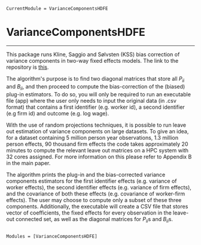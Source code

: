```@meta
CurrentModule = VarianceComponentsHDFE
```

# VarianceComponentsHDFE
---

This package runs Kline, Saggio and Sølvsten (KSS) bias correction of variance components in two-way fixed effects models. The link to the repository is [this]( https://github.com/HighDimensionalEconLab/VarianceComponentsHDFE.jl).

The algorithm's purpose is to find two diagonal matrices that store all $P_{ii}$ and $B_{ii}$, and then proceed to compute the bias-correction of the (biased) plug-in estimators. To do so, you will only be required to run an executable file (app) where the user only needs to input the original data (in .csv format) that contains a first identifier (e.g. worker id), a second identifier (e.g firm id) and outcome (e.g. log wage).

With the use of random projections techniques, it is possible to run leave out estimation of variance components on large datasets. To give an idea, for a dataset containing 5 million person year observations, 1.3 million person effects, 90 thousand firm effects the code takes approximately 20 minutes to compute the relevant leave out matrices on a HPC system with 32 cores assigned. For more information on this please refer to Appendix B in the main paper. 

The algorithm prints the plug-in and the bias-corrected variance components estimators for the first identifier effects (e.g. variance of worker effects), the second identifier effects (e.g. variance of firm effects), and the covariance of both these effects (e.g. covariance of worker-firm effects). The user may choose to compute only a subset of these three components. Additionally, the executable will create a CSV file that stores vector of coefficients, the fixed effects for every observation in the leave-out connected set, as well as the diagonal matrices for $P_{ii}$s and $B_{ii}$s.

```@index
```

```@autodocs
Modules = [VarianceComponentsHDFE]
```
